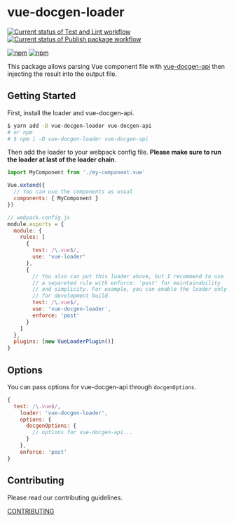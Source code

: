 # vue-docgen-loader

[![Current status of Test and Lint workflow](https://github.com/pocka/vue-docgen-loader/workflows/Test%20and%20Lint/badge.svg)](https://github.com/pocka/vue-docgen-loader/actions)
[![Current status of Publish package workflow](https://github.com/pocka/vue-docgen-loader/workflows/Publish%20package/badge.svg)](https://github.com/pocka/vue-docgen-loader/actions)

[![npm](https://img.shields.io/npm/v/vue-docgen-loader)](https://www.npmjs.com/package/vue-docgen-loader)
[![npm](https://img.shields.io/npm/dm/vue-docgen-loader)](https://www.npmjs.com/package/vue-docgen-loader)

This package allows parsing Vue component file with [vue-docgen-api](https://github.com/vue-styleguidist/vue-styleguidist/tree/dev/packages/vue-docgen-api) then injecting the result into the output file.

## Getting Started

First, install the loader and vue-docgen-api.

```sh
$ yarn add -D vue-docgen-loader vue-docgen-api
# or npm
# $ npm i -D vue-docgen-loader vue-docgen-api
```

Then add the loader to your webpack config file.
**Please make sure to run the loader at last of the loader chain**.

```js
import MyComponent from './my-component.vue'

Vue.extend({
  // You can use the components as usual
  components: { MyComponent }
})
```

```js
// webpack.config.js
module.exports = {
  module: {
    rules: [
      {
        test: /\.vue$/,
        use: 'vue-loader'
      },
      {
        // You also can put this loader above, but I recommend to use
        // a separeted rule with enforce: 'post' for maintainability
        // and simplicity. For example, you can enable the loader only
        // for development build.
        test: /\.vue$/,
        use: 'vue-docgen-loader',
        enforce: 'post'
      }
    ]
  },
  plugins: [new VueLoaderPlugin()]
}
```

## Options

You can pass options for vue-docgen-api through `docgenOptions`.

```js
{
  test: /\.vue$/,
    loader: 'vue-docgen-loader',
    options: {
      docgenOptions: {
        // options for vue-docgen-api...
      }
    },
    enforce: 'post'
}
```

## Contributing

Please read our contributing guidelines.

[CONTRIBUTING](./CONTRIBUTING.md)
